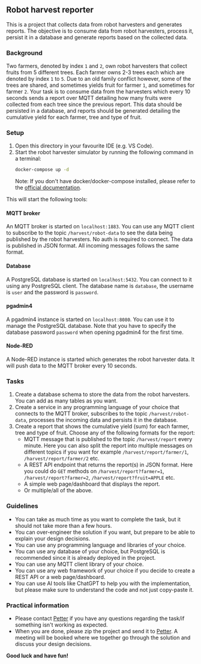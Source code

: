 ## Robot harvest reporter

This is a project that collects data from robot harvesters and generates reports. The
objective is to consume data from robot harvesters, process it, persist it in a database
and generate reports based on the collected data.

### Background

Two farmers, denoted by index `1` and `2`, own robot harvesters that collect fruits from 5 different
trees. Each farmer owns 2-3 trees each which are denoted by index `1` to `5`. Due to an old family conflict however,
some of the trees are shared, and sometimes yields fruit for farmer `1`, and sometimes for farmer `2`. Your task is to
consume data from the harvesters which every 10 seconds sends a report over MQTT detailing how many fruits were
collected from each tree since the previous report. This data should be persisted in a database, and reports should be
generated detailing the cumulative yield for each farmer, tree and type of fruit.

### Setup

1. Open this directory in your favourite IDE (e.g. VS Code).
2. Start the robot harvester simulator by running the following command in a terminal:
   ```bash
   docker-compose up -d
   ```
   Note: If you don't have docker/docker-compose installed, please refer to
   the [official documentation](https://docs.docker.com/get-started/).

This will start the following tools:

#### MQTT broker

An MQTT broker is started on `localhost:1883`. You can use any MQTT client to subscribe to the topic
`/harvest/robot-data`
to see the data being published by the robot harvesters. No auth is required to connect. The data is published in JSON
format. All incoming messages follows the same format.

#### Database

A PostgreSQL database is started on `localhost:5432`. You can connect to it using any PostgreSQL client.
The database name is `database`, the username is `user` and the password is `password`.

#### pgadmin4

A pgadmin4 instance is started on `localhost:8080`. You can use it to manage the PostgreSQL database. Note that you have
to specify the database password `password` when opening pgadmin4 for the first time.

#### Node-RED

A Node-RED instance is started which generates the robot harvester data. It will push data to the MQTT broker every 10
seconds.

### Tasks

1. Create a database schema to store the data from the robot harvesters. You can add as many tables as you want.
2. Create a service in any programming language of your choice that connects to the MQTT broker, subscribes to the topic
   `/harvest/robot-data`, processes the incoming data and persists it in the database.
3. Create a report that shows the cumulative yield (sum) for each farmer, tree and type of fruit. Choose any of the
   following
   formats for the report:
    - MQTT message that is published to the topic `/harvest/report` every minute. Here you can also split the report
      into multiple messages on different topics if you want for example `/harvest/report/farmer/1`,
      `/harvest/report/farmer/2`
      etc.
    - A REST API endpoint that returns the report(s) in JSON format. Here you could do `GET` methods on
      `/harvest/report?farmer=1`, `/harvest/report?farmer=2`, `/harvest/report?fruit=APPLE` etc.
    - A simple web page/dashboard that displays the report.
    - Or multiple/all of the above.

### Guidelines

- You can take as much time as you want to complete the task, but it should not take more than a few hours.
- You can over-engineer the solution if you want, but prepare to be able to explain your design decisions.
- You can use any programming language and libraries of your choice.
- You can use any database of your choice, but PostgreSQL is recommended since it is already deployed in the project.
- You can use any MQTT client library of your choice.
- You can use any web framework of your choice if you decide to create a REST API or a web page/dashboard.
- You can use AI tools like ChatGPT to help you with the implementation, but please make sure to understand the code
  and not just copy-paste it.

### Practical information

- Please contact [Petter](mailto:petter.hansegard@zynka.se) if you have any questions regarding the task/if something
  isn't working as expected.
- When you are done, please zip the project and send it to [Petter](mailto:petter.hansegard@zynka.se). A meeting will be
  booked where we together go through the solution and discuss your design decisions.

**Good luck and have fun!**

